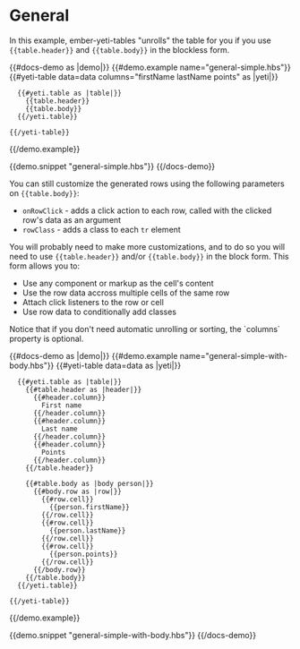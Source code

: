 # General

In this example, ember-yeti-tables "unrolls" the table for you if you use `{{table.header}}` and
`{{table.body}}` in the blockless form.

{{#docs-demo as |demo|}}
  {{#demo.example name="general-simple.hbs"}}
    {{#yeti-table data=data columns="firstName lastName points" as |yeti|}}

      {{#yeti.table as |table|}}
        {{table.header}}
        {{table.body}}
      {{/yeti.table}}

    {{/yeti-table}}
  {{/demo.example}}

  {{demo.snippet "general-simple.hbs"}}
{{/docs-demo}}

You can still customize the generated rows using the following parameters on `{{table.body}}`:

- `onRowClick` - adds a click action to each row, called with the clicked row's data as an argument
- `rowClass` - adds a class to each `tr` element

You will probably need to make more customizations, and to do so you will need to use `{{table.header}}`
and/or `{{table.body}}` in the block form. This form allows you to:

- Use any component or markup as the cell's content
- Use the row data accross multiple cells of the same row
- Attach click listeners to the row or cell
- Use row data to conditionally add classes

<aside>
  Notice that if you don't need automatic unrolling or sorting, the `columns` property is optional.
</aside>

{{#docs-demo as |demo|}}
  {{#demo.example name="general-simple-with-body.hbs"}}
    {{#yeti-table data=data as |yeti|}}

      {{#yeti.table as |table|}}
        {{#table.header as |header|}}
          {{#header.column}}
            First name
          {{/header.column}}
          {{#header.column}}
            Last name
          {{/header.column}}
          {{#header.column}}
            Points
          {{/header.column}}
        {{/table.header}}

        {{#table.body as |body person|}}
          {{#body.row as |row|}}
            {{#row.cell}}
              {{person.firstName}}
            {{/row.cell}}
            {{#row.cell}}
              {{person.lastName}}
            {{/row.cell}}
            {{#row.cell}}
              {{person.points}}
            {{/row.cell}}
          {{/body.row}}
        {{/table.body}}
      {{/yeti.table}}

    {{/yeti-table}}
  {{/demo.example}}

  {{demo.snippet "general-simple-with-body.hbs"}}
{{/docs-demo}}
